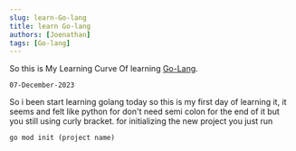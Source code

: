 ```yaml
---
slug: learn-Go-lang
title: learn Go-lang
authors: [Joenathan]
tags: [Go-lang]
---
```

So this is My Learning Curve Of learning [Go-Lang](https://go.dev/).

`07-December-2023`

So i been start learning golang today so this is my first day of learning it, it seems and felt like python for don't need semi colon for the end of it but you still using curly bracket. for initializing the new project you just run

`go mod init (project name)`